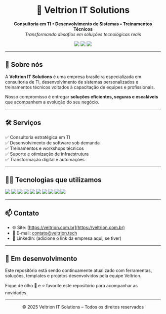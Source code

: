 <h1 align="center">
  🚀 Veltrion IT Solutions
</h1>

<p align="center">
  <strong>Consultoria em TI • Desenvolvimento de Sistemas • Treinamentos Técnicos</strong><br>
  <em>Transformando desafios em soluções tecnológicas reais</em>
</p>

<p align="center">
  <a href="https://veltrion.com.br" target="_blank"><img src="https://img.shields.io/badge/Site Oficial-Veltrion.tech-blue?style=flat-square&logo=google-chrome"></a>
  <img src="https://img.shields.io/badge/status-em%20desenvolvimento-yellow?style=flat-square">
  <img src="https://img.shields.io/badge/feito%20com-amor-ff69b4?style=flat-square">
</p>

---

## 💼 Sobre nós

A **Veltrion IT Solutions** é uma empresa brasileira especializada em consultoria de TI, desenvolvimento de sistemas personalizados e treinamentos técnicos voltados à capacitação de equipes e profissionais.

Nosso compromisso é entregar **soluções eficientes, seguras e escaláveis** que acompanhem a evolução do seu negócio.

---

## 🛠 Serviços

✅ Consultoria estratégica em TI  
✅ Desenvolvimento de software sob demanda  
✅ Treinamentos e workshops técnicos  
✅ Suporte e otimização de infraestrutura  
✅ Transformação digital e automações

---

## 🧑‍💻 Tecnologias que utilizamos

<p align="left">
  <img src="https://img.shields.io/badge/HTML5-E34F26?style=flat-square&logo=html5&logoColor=white"/>
  <img src="https://img.shields.io/badge/CSS3-1572B6?style=flat-square&logo=css3&logoColor=white"/>
  <img src="https://img.shields.io/badge/JavaScript-F7DF1E?style=flat-square&logo=javascript&logoColor=black"/>
  <img src="https://img.shields.io/badge/Node.js-339933?style=flat-square&logo=node.js&logoColor=white"/>
  <img src="https://img.shields.io/badge/React-61DAFB?style=flat-square&logo=react&logoColor=black"/>
  <img src="https://img.shields.io/badge/Python-3776AB?style=flat-square&logo=python&logoColor=white"/>
  <img src="https://img.shields.io/badge/PostgreSQL-336791?style=flat-square&logo=postgresql&logoColor=white"/>
  <img src="https://img.shields.io/badge/MongoDB-47A248?style=flat-square&logo=mongodb&logoColor=white"/>
  <img src="https://img.shields.io/badge/Git-F05032?style=flat-square&logo=git&logoColor=white"/>
  <img src="https://img.shields.io/badge/Docker-2496ED?style=flat-square&logo=docker&logoColor=white"/>
</p>

---

## 📫 Contato

- 🌐 Site: [https://veltrion.com.br](https://veltrion.com.br)  
- 📧 E-mail: [contato@veltrion.tech](mailto:contato@veltrion.tech)  
- 💼 LinkedIn: (adicione o link da empresa aqui, se tiver)

---

## 🚧 Em desenvolvimento

Este repositório está sendo continuamente atualizado com ferramentas, soluções, templates e projetos desenvolvidos pela equipe Veltrion.

Fique de olho 👀 e ⭐ favorite este repositório para acompanhar as novidades.

---

<p align="center">
  © 2025 Veltrion IT Solutions – Todos os direitos reservados
</p>
